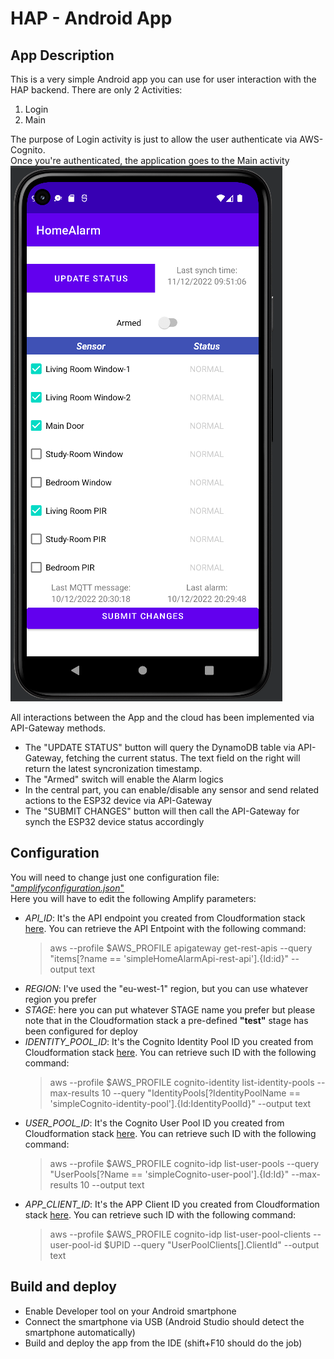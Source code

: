 # HAP - Android App

## App Description

This is a very simple Android app you can use for user interaction with the HAP backend.
There are only 2 Activities:
1. Login
2. Main

The purpose of Login activity is just to allow the user authenticate via AWS-Cognito.\
Once you're authenticated, the application goes to the Main activity 
![](../resources/hap-android-app_main.png)

All interactions between the App and the cloud has been implemented via API-Gateway methods.

 - The "UPDATE STATUS" button will query the DynamoDB table via API-Gateway, fetching the current status.
The text field on the right will return the latest syncronization timestamp.
- The "Armed" switch will enable the Alarm logics
- In the central part, you can enable/disable any sensor and send related actions to the ESP32 device via API-Gateway
- The "SUBMIT CHANGES" button will then call the API-Gateway for synch the ESP32 device status accordingly

## Configuration
You will need to change just one configuration file: ["*amplifyconfiguration.json*"](./app/src/main/res/raw/amplifyconfiguration.json) \
Here you will have to edit the following Amplify parameters:
 - *API_ID*: It's the API endpoint you created from Cloudformation stack [here](../aws/04.rest-api.yaml). You can retrieve the API Entpoint with the following command:
    > aws --profile $AWS_PROFILE apigateway get-rest-apis --query "items[?name == 'simpleHomeAlarmApi-rest-api'].{Id:id}" --output text
 - *REGION*: I've used the "eu-west-1" region, but you can use whatever region you prefer
 - *STAGE*: here you can put whatever STAGE name you prefer but please note that in the Cloudformation stack a pre-defined **"test"** stage has been configured for deploy
 - *IDENTITY_POOL_ID*: It's the Cognito Identity Pool ID you created from Cloudformation stack [here](../aws/03.cognito.yaml). You can retrieve such ID with the following command:
    > aws --profile $AWS_PROFILE cognito-identity list-identity-pools --max-results 10 --query "IdentityPools[?IdentityPoolName == 'simpleCognito-identity-pool'].{Id:IdentityPoolId}" --output text
 - *USER_POOL_ID*: It's the Cognito User Pool ID you created from Cloudformation stack [here](../aws/03.cognito.yaml). You can retrieve such ID with the following command:
    > aws --profile $AWS_PROFILE cognito-idp list-user-pools --query "UserPools[?Name == 'simpleCognito-user-pool'].{Id:Id}" --max-results 10 --output text
 - *APP_CLIENT_ID*: It's the APP Client ID you created from Cloudformation stack [here](../aws/03.cognito.yaml). You can retrieve such ID with the following command:
    > aws --profile $AWS_PROFILE cognito-idp list-user-pool-clients --user-pool-id \$UPID --query "UserPoolClients[].ClientId" --output text

## Build and deploy
 - Enable Developer tool on your Android smartphone
 - Connect the smartphone via USB (Android Studio should detect the smartphone automatically)
 - Build and deploy the app from the IDE (shift+F10 should do the job)

